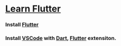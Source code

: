 # [Learn Flutter](https://docs.flutter.dev/)

### Install [Flutter](https://docs.flutter.dev/get-started/install)
### Install [VSCode](https://code.visualstudio.com/) with [Dart](https://marketplace.visualstudio.com/items?itemName=Dart-Code.dart-code), [Flutter](https://marketplace.visualstudio.com/items?itemName=Dart-Code.flutter) extensiton.
